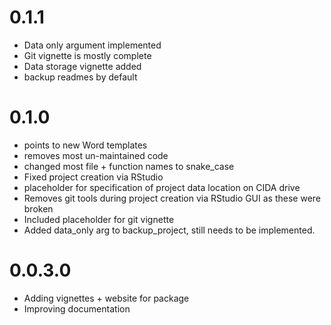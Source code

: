 # 0.1.1

- Data only argument implemented
- Git vignette is mostly complete
- Data storage vignette added
- backup readmes by default

# 0.1.0

- points to new Word templates 
- removes most un-maintained code
- changed most file + function names to snake_case
- Fixed project creation via RStudio 
- placeholder for specification of project data location on CIDA drive
- Removes git tools during project creation via RStudio GUI as these were broken
- Included placeholder for git vignette
- Added data_only arg to backup_project, still needs to be implemented. 

# 0.0.3.0

- Adding vignettes + website for package
- Improving documentation
